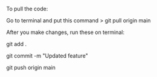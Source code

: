 To pull the code: 

Go to terminal and put this command > git pull origin main



After you make changes, run these on terminal:

git add .

git commit -m "Updated feature"

git push origin main

